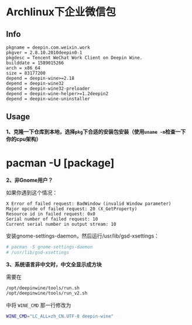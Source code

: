 
Archlinux下企业微信包
===================

## Info

```
pkgname = deepin.com.weixin.work
pkgver = 2.8.10.2010deepin0-1
pkgdesc = Tencent WeChat Work Client on Deepin Wine.
builddate = 1589015266
arch = x86_64
size = 83177200
depend = deepin-wine>=2.18
depend = deepin-wine32
depend = deepin-wine32-preloader
depend = deepin-wine-helper>=1.2deepin2
depend = deepin-wine-uninstaller
```


## Usage

**1、克隆一下仓库到本地，选择`pkg`下合适的安装包安装（使用`uname -m`检查一下你的cpu架构）**

  # pacman -U [package]

**2、非Gnome用户？**

  如果你遇到这个情况：

  ```
  X Error of failed request: BadWindow (invalid Window parameter)
  Major opcode of failed request: 20 (X_GetProperty)
  Resource id in failed request: 0x0
  Serial number of failed request: 10
  Current serial number in output stream: 10
  ```

  安装gnome-settings-daemon，然后运行/usr/lib/gsd-xsettings：

  ```sh
  # pacman -S gnome-settings-daemon
  # /usr/lib/gsd-xsettings
  ```


**3、系统语言非中文时，中文全显示成方块**

  需要在

  ```sh
  /opt/deepinwine/tools/run.sh
  /opt/deepinwine/tools/run_v2.sh
  ```

  中将 `WINE_CMD` 那一行修改为

  ```sh
  WINE_CMD="LC_ALL=zh_CN.UTF-8 deepin-wine"
  ```
